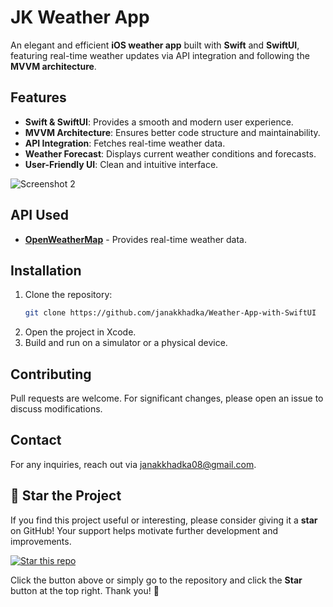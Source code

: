 # JK Weather App

An elegant and efficient **iOS weather app** built with **Swift** and **SwiftUI**, featuring real-time weather updates via API integration and following the **MVVM architecture**.

## Features
- **Swift & SwiftUI**: Provides a smooth and modern user experience.
- **MVVM Architecture**: Ensures better code structure and maintainability.
- **API Integration**: Fetches real-time weather data.
- **Weather Forecast**: Displays current weather conditions and forecasts.
- **User-Friendly UI**: Clean and intuitive interface.

![Screenshot 2](images/main.png) 

## API Used
- **[OpenWeatherMap](https://openweathermap.org/)** - Provides real-time weather data.

## Installation
1. Clone the repository:
   ```sh
   git clone https://github.com/janakkhadka/Weather-App-with-SwiftUI
   ```
2. Open the project in Xcode.
3. Build and run on a simulator or a physical device.

## Contributing
Pull requests are welcome. For significant changes, please open an issue to discuss modifications.


## Contact
For any inquiries, reach out via janakkhadka08@gmail.com.


## 🌟 Star the Project

If you find this project useful or interesting, please consider giving it a **star** on GitHub! Your support helps motivate further development and improvements.

[![Star this repo](https://img.shields.io/github/stars/janakkhadka/Weather-App-with-SwiftUI?style=social)](https://github.com/janakkhadka/Weather-App-with-SwiftUI/stargazers)

Click the button above or simply go to the repository and click the **Star** button at the top right. Thank you! 🚀
